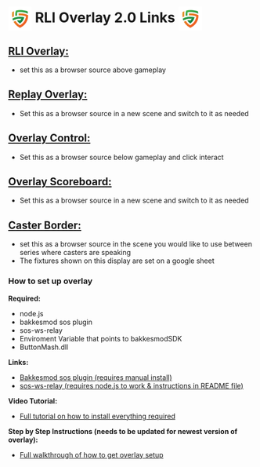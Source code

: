 <link rel="shortcut icon" type="image/x-icon" href="Images/rli_logo.png">
  
# <img src="Images/rli_logo.png" align="center" height="48" width="48"> **RLI Overlay 2.0 Links** <img src="Images/rli_logo.png" align="center" height="48" width="48">

## [**RLI Overlay:**](https://RL-Ireland.github.io/RLI2.0/overlay.html)
- set this as a browser source above gameplay

## [**Replay Overlay:**](https://RL-Ireland.github.io/RLI2.0/replay.html)
- Set this as a browser source in a new scene and switch to it as needed

## [**Overlay Control:**](https://RL-Ireland.github.io/RLI2.0/controller.html)
- Set this as a browser source below gameplay and click interact

## [**Overlay Scoreboard:**](https://RL-Ireland.github.io/RLI2.0/Stats-Table.html)
- Set this as a browser source in a new scene and switch to it as needed

## [**Caster Border:**](https://RL-Ireland.github.io/RLI2.0/casters.html)
- set this as a browser source in the scene you would like to use between series where casters are speaking
- The fixtures shown on this display are set on a google sheet

### **How to set up overlay**

**Required:**
- node.js
- bakkesmod sos plugin
- sos-ws-relay
- Enviroment Variable that points to bakkesmodSDK
- ButtonMash.dll

**Links:**
- [Bakkesmod sos plugin (requires manual install)](https://gitlab.com/bakkesplugins/sos/sos-plugin/-/releases)
- [sos-ws-relay (requires node.js to work & instructions in README file)](https://gitlab.com/bakkesplugins/sos/sos-ws-relay)

**Video Tutorial:**
- [Full tutorial on how to install everything required](https://www.youtube.com/watch?v=QE816DBuwI4&t=214s)

**Step by Step Instructions (needs to be updated for newest version of overlay):**
- [Full walkthrough of how to get overlay setup](https://docs.google.com/document/d/1u8CGr_7fkjg3YIlFRe_cG1DDr4PDCnPMOh04msbkjts/edit?usp=sharing)
